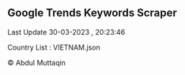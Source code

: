 

## Google Trends Keywords Scraper 
 
Last Update 30-03-2023 , 20:23:46

Country List :
VIETNAM.json



© Abdul Muttaqin 

